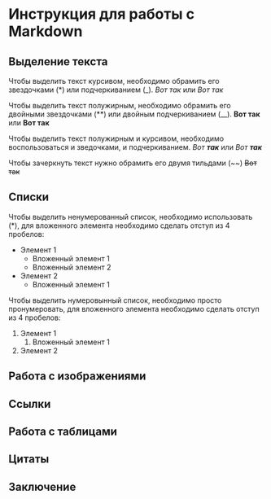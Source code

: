 # Инструкция для работы с Markdown

## Выделение текста

Чтобы выделить текст курсивом, необходимо обрамить его звездочками (*) или подчеркиванием (_). *Вот так* или _Вот так_

Чтобы выделить текст полужирным, необходимо обрамить его двойными звездочками (**) или двойным подчеркиванием (__). **Вот так** или __Вот так__

Чтобы выделить текст полужирным и курсивом, необходимо воспользоваться и зведочками, и подчеркиванием. _Вот **так**_ или *Вот __так__*

Чтобы зачеркнуть текст нужно обрамить его двумя тильдами (~~) ~~Вот так~~

## Списки

Чтобы выделить ненумерованный список, необходимо использовать (*), для вложенного элемента необходимо сделать отступ из 4 пробелов:

* Элемент 1
    * Вложенный элемент 1
    * Вложенный элемент 2
* Элемент 2
    * Вложенный элемент 1

Чтобы выделить нумеровынный список, необходимо просто пронумеровать, для вложенного элемента необходимо сделать отступ из 4 пробелов:

1. Элемент 1
    1. Вложенный элемент 1
2. Элемент 2

## Работа с изображениями

## Ссылки

## Работа с таблицами

## Цитаты

## Заключение